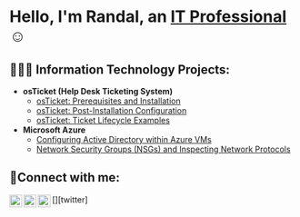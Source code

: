 <h1>Hello, I'm Randal, an <a href="https://linkedin.com/in/Josh">IT Professional</a>☺</h1>

<h2>🧑🏾‍💻 Information Technology Projects:</h2>

- <b>osTicket (Help Desk Ticketing System)</b>
  - [osTicket: Prerequisites and Installation](https://github.com/RandalSibley/osticket-prereqs)
  - [osTicket: Post-Installation Configuration](https://github.com/RandalSibley/post-install-config)
  - [osTicket: Ticket Lifecycle Examples](https://github.com/RandalSibley/ticket-lifecycle)
- <b>Microsoft Azure</b>
  - [Configuring Active Directory within Azure VMs](https://github.com/RandalSibley/configure-ad)
  - [Network Security Groups (NSGs) and Inspecting Network Protocols](https://github.com/RandalSibley/azure-network-protocols)

<h2>🤳Connect with me:</h2>

[<img align="left" alt="Josh | Twitter" width="22px" src="https://cdn.jsdelivr.net/npm/simple-icons@v3/icons/twitter.svg" />][twitter]
[<img align="left" alt="Josh | LinkedIn" width="22px" src="https://cdn.jsdelivr.net/npm/simple-icons@v3/icons/linkedin.svg" />][linkedin]
[<img align="left" alt="Josh | Instagram" width="22px" src="https://cdn.jsdelivr.net/npm/simple-icons@v3/icons/instagram.svg" />][instagram]

[instagram]: https://www.instagram.com/Josh
[linkedin]: [https://linkedin.com/in/randal-sibley-509bb950
